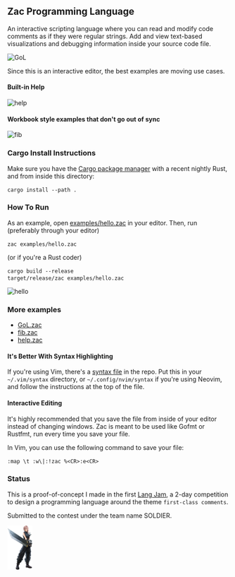 ## Zac Programming Language
An interactive scripting language where you can read and modify code comments as if they were regular strings. Add and view text-based visualizations and debugging information inside your source code file.

![GoL](.README_assets/GoL.gif)

Since this is an interactive editor, the best examples are moving use cases.

#### Built-in Help
![help](.README_assets/help.gif)

#### Workbook style examples that don't go out of sync
![fib](.README_assets/fib.gif)

### Cargo Install Instructions
Make sure you have the [Cargo package manager](https://crates.io/) with a recent nightly Rust, and from inside this
directory:
```console 
cargo install --path .
```

### How To Run
As an example, open [examples/hello.zac](examples/hello.zac) in your editor. Then, run (preferably through your editor)

```console
zac examples/hello.zac
```

(or if you're a Rust coder)

```console
cargo build --release
target/release/zac examples/hello.zac
```

![hello](.README_assets/hello.gif)

### More examples
- [GoL.zac](examples/GoL.zac)
- [fib.zac](examples/fib.zac)
- [help.zac](examples/help.zac)

#### It's Better With Syntax Highlighting
If you're using Vim, there's a [syntax file](syntax_highlighting/) in the repo. Put this in your `~/.vim/syntax` directory, or `~/.config/nvim/syntax` if you're using Neovim, and follow the instructions at the top of the file.

#### Interactive Editing
It's highly recommended that you save the file from inside of your editor instead of changing windows. Zac is meant to be used like Gofmt or Rustfmt, run every time you save your file.

In Vim, you can use the following command to save your file:
```vim
:map \t :w\|:!zac %<CR>:e<CR>
```
### Status
This is a proof-of-concept I made in the first [Lang Jam](langjam/langjam), a 2-day competition to design a programming language around the theme `first-class comments`.

Submitted to the contest under the team name SOLDIER.

<img src=".README_assets/firstclass.png" height="100px">
